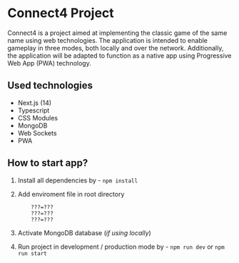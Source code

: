 # Connect4 Project

Connect4 is a project aimed at implementing the classic game of the same name using web technologies. The application is intended to enable gameplay in three modes, both locally and over the network. Additionally, the application will be adapted to function as a native app using Progressive Web App (PWA) technology.

## Used technologies

-   Next.js (14)
-   Typescript
-   CSS Modules
-   MongoDB
-   Web Sockets
-   PWA

## How to start app?

1. Install all dependencies by - `npm install`

1. Add enviroment file in root directory

    ```.env
        ???=???
        ???=???
        ???=???
    ```

1. Activate MongoDB database (_if using locally_)

1. Run project in development / production mode by - `npm run dev` or `npm run start`
